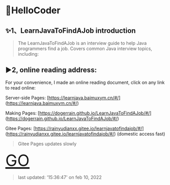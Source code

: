 # 💐HelloCoder

## ✨1、LearnJavaToFindAJob introduction

> The LearnJavaToFindAJob is an interview guide to help Java programmers find a job.
Covers common Java interview topics, including:

## ▶️2, online reading address:

For your convenience, I made an online reading document, click on any link to read online:

Server-side Pages: [https://learnjava.baimuxym.cn/#/] (https://learnjava.baimuxym.cn/#/)

Making Pages: [https://dogerrain.github.io/LearnJavaToFindAJob/#/] (https://dogerrain.github.io/LearnJavaToFindAJob/#/)

Gitee Pages: [https://rainyudianxx.gitee.io/learnjavatofindajob/#/] (https://rainyudianxx.gitee.io/learnjavatofindajob/#/) (domestic access fast)

> Gitee Pages updates slowly

<font style="color:black;font-size:50px;font-weight:2px">[GO](/articles\Knowledge\FinalShell-tutorial.md)</font>

> last updated: '15:36:47' on feb 10, 2022